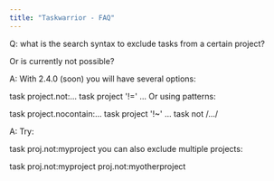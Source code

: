 ```yaml
---
title: "Taskwarrior - FAQ"
---
```


Q: what is the search syntax to exclude tasks from a certain project?

Or is currently not possible?

A: With 2.4.0 (soon) you will have several options:

task project.not:...
task project '!=' ...
Or using patterns:

task project.nocontain:...
task project '!~' ...
task not /.../

A: Try:

task proj.not:myproject
you can also exclude multiple projects:

task proj.not:myproject proj.not:myotherproject

